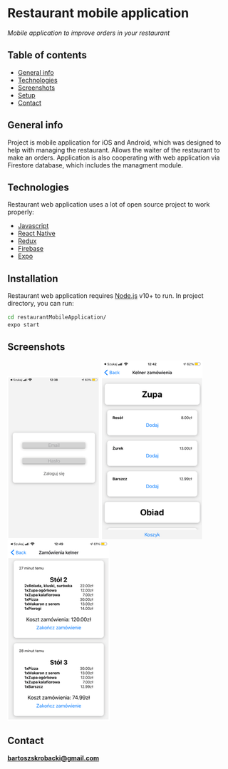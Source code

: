 # Restaurant mobile application
 _Mobile application to improve orders in your restaurant_

## Table of contents

* [General info](#general-info)
* [Technologies](#technologies)
* [Screenshots](#screenshots)
* [Setup](#setup)
* [Contact](#contact)

## General info
Project is mobile application for iOS and Android, which was designed to help with managing the restaurant. Allows the waiter of the restaurant to make an orders. Application is also cooperating with web application via Firestore database, which includes the managment module.

## Technologies
Restaurant web application uses a lot of open source project to work properly:
* [Javascript]
* [React Native]
* [Redux]
* [Firebase]
* [Expo]




## Installation

Restaurant web application requires [Node.js](https://nodejs.org/) v10+ to run.
In project directory, you can run:

```sh
cd restaurantMobileApplication/
expo start
```

## Screenshots
![Login screen](./images/loginScreen.png)
![Waiter screen](./images/waiterScreen.png)
![Chef screen](./images/chefScreen.png
)
## Contact
**bartoszskrobacki@gmail.com**


[//]: # (These are reference links used in the body of this note and get stripped out when the markdown processor does its job. There is no need to format nicely because it shouldn't be seen. Thanks SO - http://stackoverflow.com/questions/4823468/store-comments-in-markdown-syntax)

   [ReactJS]: <https://reactjs.org/>
   [React Native]: <https://reactnative.dev/>
   [Redux]: <https://redux.js.org/>
   [Firebase]: <https://firebase.google.com/>
   [Javascript]: <https://www.javascript.com/>
   [expo]: <https://expo.io/>

